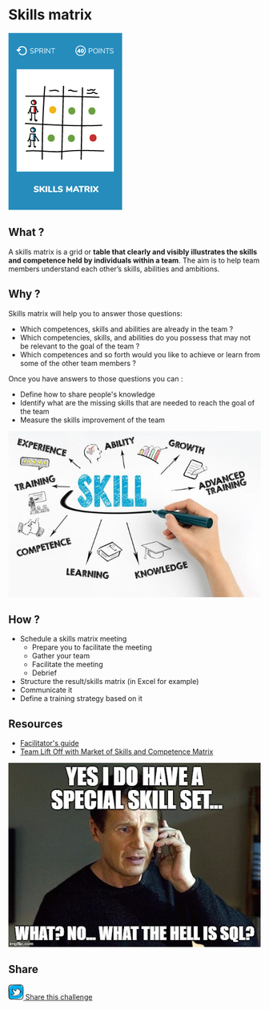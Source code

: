 # Skills matrix
![Skills matrix](images/skills-matrix.png)

## What ?
A skills matrix is a grid or **table that clearly and visibly illustrates the skills and competence held by individuals within a team**. 
The aim is to help team members understand each other’s skills, abilities and ambitions.

## Why ?
Skills matrix will help you to answer those questions:  
* Which competences, skills and abilities are already in the team ?
* Which competencies, skills, and abilities do you possess that may not be relevant to the goal of the team ?
* Which competences and so forth would you like to achieve or learn from some of the other team members ?

Once you have answers to those questions you can :
* Define how to share people's knowledge
* Identify what are the missing skills that are needed to reach the goal of the team
* Measure the skills improvement of the team

![Skills matrix](images/skills-matrix1.jpg)

## How ?
* Schedule a skills matrix meeting
    * Prepare you to facilitate the meeting
    * Gather your team
    * Facilitate the meeting
    * Debrief
* Structure the result/skills matrix (in Excel for example)
* Communicate it
* Define a training strategy based on it

## Resources
* [Facilitator's guide](https://medium.com/practicalscrum/market-of-skills-634a6ebf3363)
* [Team Lift Off with Market of Skills and Competence Matrix](https://blog.crisp.se/2012/11/06/anderslaestadius/team-liftoff-with-market-of-skills-and-competence-matrix)

![Skills matrix](images/skills-matrix2.jpg)

## Share
![Share](../images/twitter.png)[ Share this challenge](https://twitter.com/home?status=I%20have%20just%20completed%20the%20Skills%20matrix%20%23craft_challenges%20from%20%40agilepartner%20http://tiny.cc/bd40wy)